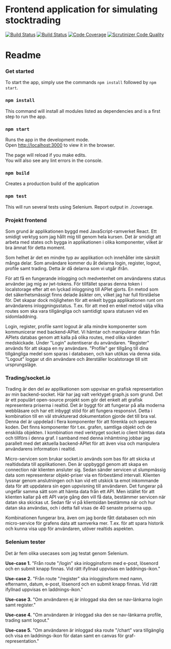 # Frontend application for simulating stocktrading

[![Build Status](https://travis-ci.org/jespernyhlen/project-frontend.svg?branch=master)](https://travis-ci.org/jespernyhlen/project-frontend) [![Build Status](https://scrutinizer-ci.com/g/jespernyhlen/project-frontend/badges/build.png?b=master)](https://scrutinizer-ci.com/g/jespernyhlen/project-frontend/build-status/master) [![Code Coverage](https://scrutinizer-ci.com/g/jespernyhlen/project-frontend/badges/coverage.png?b=master)](https://scrutinizer-ci.com/g/jespernyhlen/project-frontend/?branch=master) [![Scrutinizer Code Quality](https://scrutinizer-ci.com/g/jespernyhlen/project-frontend/badges/quality-score.png?b=master)](https://scrutinizer-ci.com/g/jespernyhlen/project-frontend/?branch=master)

# Readme

### Get started

To start the app, simply use the commands `npm install` followed by `npm start`.

### `npm install`

This command will install all modules listed as dependencies and is a first step to run the app.

### `npm start`

Runs the app in the development mode.  
Open [http://localhost:3000](http://localhost:3000) to view it in the browser.

The page will reload if you make edits.  
You will also see any lint errors in the console.

### `npm build`

Creates a production build of the application

### `npm test`

This will run several tests using Selenium. Report output in ./coverage.

### Projekt frontend

Som grund är applikationen byggd med JavaScript-ramverket React. Ett smidigt verktyg som jag hållt mig till genom hela kursen. Det är smidigt att arbeta med states och bygga in applikationen i olika komponenter, vilket är bra ämnat för detta moment.

Som helhet är det en mindre typ av applikation och innehåller inte särskilt många delar. Som användare kommer du åt delarna login, register, logout, profile samt trading. Detta är då delarna som vi utgår ifrån.

För att få en fungerande inlogging och medvetenhet om användarens status använder jag mig av jwt-tokens. För tillfället sparas denna token i localstorage efter att en lyckad inloggning till APIet gjorts. En metod som det säkerhetsmässigt finns delade åsikter om, vilket jag har full förståelse för. Det skapar dock möjligheten för att enkelt bygga applikationen runt om användarens inloggningsstatus. T.ex. för att med en enkel metod välja vilka routes som ska vara tillgängliga och samtidigt spara statusen vid en sidomladdning.

Login, register, profile samt logout är alla mindre komponenter som kommunicerar med backend-APIet. Vi hämtar och manipulerar datan från APIets databas genom att kalla på olika routes, med olika värden medskickade. Under "Login" autentiserar du användaren. "Register" används för att skapa en ny användare. "Profile" ger tillgång till dina tillgängliga medel som sparas i databasen, och kan utökas via denna sida. "Logout" loggar ut din användare och återställer localstorage till sitt ursprungsläge.

### Trading/socket.io

Trading är den del av applikationen som uppvisar en grafisk representation av min backend-socket. Här har jag valt verktyget graph.js som grund. Det är ett populärt open-source projekt som gör det enkelt att grafisk representera priserna i realtid. Det är byggt för att fungerar på alla moderna webbläsare och har ett inbyggt stöd för att fungera responsivt. Detta i kombination till en väl strukturerad dokumentation gjorde det till bra val. Denna del är uppdelad i flera komponenter för att förenkla och separera koden. Det finns komponenter för t.ex. grafen, samtliga objekt och de enskilda objekten.
I kombination med verktyget socket.io client hämtas data och tillförs i denna graf. I samband med denna inhämtning jobbar jag parallelt med det aktuella backend-APIet för att även visa och manipulera användarens information i realtid.

Micro-servicen som brukar socket.io används som bas för att skicka ut realtidsdata till applikationen. Den är uppbyggd genom att skapa en connection när klienten ansluter sig. Sedan sänder servicen ut slumpmässig data som representerar objekt-priser via en förbestämd intervall. Klienten lyssnar genom anslutningen och kan vid ett utskick ta emot inkommande data för att uppdatera sin egen uppvisning till användaren. Det fungerar på ungefär samma sätt som att hämta data från ett API. Men istället för att klienten kallar på ett API varje gång den vill få data, bestämmer servicen när datan ska skickas ut. Sedan får vi på klientsidan bestämma när och hur datan ska användas, och i detta fall visas de 40 senaste priserna upp.

Kombinationen fungerar bra, även om jag borde fått databasen och min micro-service för grafens data att samverka mer. T.ex. för att spara historik och kunna visa upp för användaren, utöver realtids aspekten.

### Selenium tester

Det är fem olika usecases som jag testat genom Selenium.

**Use-case 1.** "Från route "/login" ska inlogginsform med e-post, lösenord och en submit knapp finnas. Vid rätt ifyllnad uppvisas en laddnings-ikon."

**Use-case 2.** "Från route "/register" ska inlogginsform med namn, efternamn, datum, e-post, lösenord och en submit knapp finnas. Vid rätt ifyllnad uppvisas en laddnings-ikon."

**Use-case 3.** "Om användaren ej är inloggad ska den se nav-länkarna login samt register."

**Use-case 4.** "Om användaren är inloggad ska den se nav-länkarna profile, trading samt logout."

**Use-case 5.** "Om användaren är inloggad ska route "/chart" vara tillgänglig och visa en laddnings-ikon för datan samt en canvas för graf-representation."
